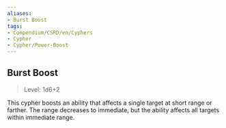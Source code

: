 ```yaml
---
aliases:
- Burst Boost
tags:
- Compendium/CSRD/en/Cyphers
- Cypher
- Cypher/Power-Boost
---
```


  
## Burst Boost  
>Level: 1d6+2  
  
This cypher boosts an ability that affects a single target at short range or farther. The range decreases to immediate, but the ability affects all targets within immediate range.